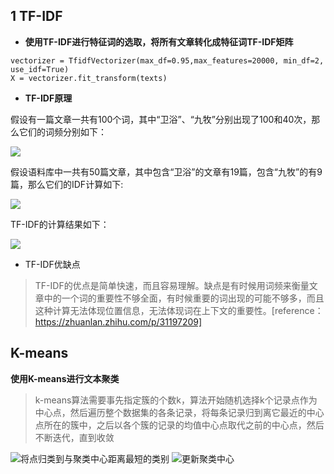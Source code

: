## 1 TF-IDF

- **使用TF-IDF进行特征词的选取，将所有文章转化成特征词TF-IDF矩阵**
```text
vectorizer = TfidfVectorizer(max_df=0.95,max_features=20000, min_df=2, use_idf=True)
X = vectorizer.fit_transform(texts)
```
- **TF-IDF原理**

假设有一篇文章一共有100个词，其中“卫浴”、“九牧”分别出现了100和40次，那么它们的词频分别如下：

![](https://upload-images.jianshu.io/upload_images/1531909-c8eb8905df398eba.png?imageMogr2/auto-orient/strip%7CimageView2/2/w/1240)

假设语料库中一共有50篇文章，其中包含“卫浴”的文章有19篇，包含“九牧”的有9篇，那么它们的IDF计算如下:

![](https://upload-images.jianshu.io/upload_images/1531909-8e060aac00466ad9.png?imageMogr2/auto-orient/strip%7CimageView2/2/w/1240)

TF-IDF的计算结果如下：

![](https://upload-images.jianshu.io/upload_images/1531909-cadbc646b0c830b1.png?imageMogr2/auto-orient/strip%7CimageView2/2/w/1240)

- TF-IDF优缺点 
> TF-IDF的优点是简单快速，而且容易理解。缺点是有时候用词频来衡量文章中的一个词的重要性不够全面，有时候重要的词出现的可能不够多，而且这种计算无法体现位置信息，无法体现词在上下文的重要性。[reference：https://zhuanlan.zhihu.com/p/31197209]

## K-means

**使用K-means进行文本聚类**

>k-means算法需要事先指定簇的个数k，算法开始随机选择k个记录点作为中心点，然后遍历整个数据集的各条记录，将每条记录归到离它最近的中心点所在的簇中，之后以各个簇的记录的均值中心点取代之前的中心点，然后不断迭代，直到收敛

![将点归类到与聚类中心距离最短的类别](https://upload-images.jianshu.io/upload_images/1531909-6cd52f756d2c0586.png?imageMogr2/auto-orient/strip%7CimageView2/2/w/1240)
![更新聚类中心](https://upload-images.jianshu.io/upload_images/1531909-6d2e7a974b5531f1.png?imageMogr2/auto-orient/strip%7CimageView2/2/w/1240)
